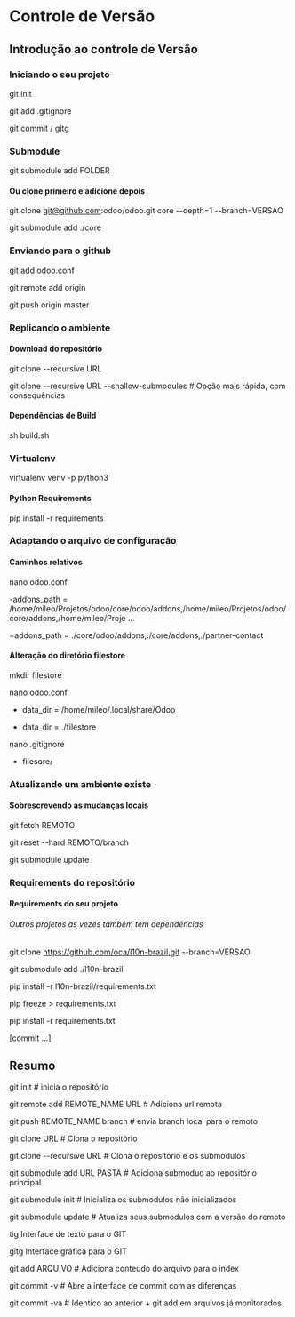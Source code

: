 # Controle de Versão

## Introdução ao controle de Versão

### Iniciando o seu projeto

git init

git add .gitignore

git commit / gitg

### Submodule

git submodule add <URL> FOLDER

#### Ou clone primeiro e adicione depois

git clone git@github.com:odoo/odoo.git core --depth=1 --branch=VERSAO

git submodule add ./core

### Enviando para o github

git add odoo.conf

git remote add origin <URL>

git push origin master

### Replicando o ambiente

#### Download do repositório

git clone --recursive URL

git clone --recursive URL --shallow-submodules # Opção mais rápida, com consequências

#### Dependências de Build

sh build.sh

### Virtualenv

virtualenv venv -p python3

#### Python Requirements

pip install -r requirements

### Adaptando o arquivo de configuração

#### Caminhos relativos

nano odoo.conf

-addons_path = /home/mileo/Projetos/odoo/core/odoo/addons,/home/mileo/Projetos/odoo/core/addons,/home/mileo/Proje ...

+addons_path = ./core/odoo/addons,./core/addons,./partner-contact

#### Alteração do diretório filestore

mkdir filestore

nano odoo.conf

- data_dir = /home/mileo/.local/share/Odoo

+ data_dir = ./filestore

nano .gitignore

+ filesore/

### Atualizando um ambiente existe

#### Sobrescrevendo as mudanças locais

git fetch REMOTO

git reset --hard REMOTO/branch

git submodule update

### Requirements do repositório

#### Requirements do seu projeto

###### Outros projetos as vezes também tem dependências

git clone https://github.com/oca/l10n-brazil.git --branch=VERSAO

git submodule add ./l10n-brazil

pip install -r l10n-brazil/requirements.txt

pip freeze > requirements.txt

pip install -r requirements.txt

[commit ...]

## Resumo

git init # inicia o repositório

git remote add REMOTE_NAME URL # Adiciona url remota

git push REMOTE_NAME branch # envia branch local para o remoto

git clone URL # Clona o repositório

git clone --recursive URL # Clona o repositório e os submodulos

git submodule add URL PASTA # Adiciona submoduo ao repositório principal

git submodule init # Inicializa os submodulos não inicializados

git submodule update # Atualiza seus submodulos com a versão do remoto

tig Interface de texto para o GIT

gitg Interface gráfica para o GIT

git add ARQUIVO # Adiciona conteudo do arquivo para o index

git commit -v  # Abre a interface de commit com as diferenças

git commit -va # Identico ao anterior + git add em arquivos já monitorados
